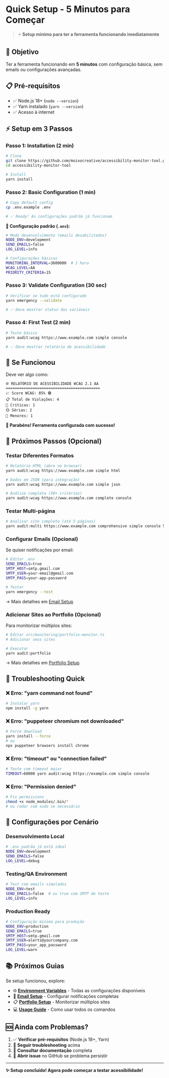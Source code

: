 # Quick Setup - 5 Minutos para Começar

> ⚡ **Setup mínimo para ter a ferramenta funcionando imediatamente**

## 🎯 Objetivo

Ter a ferramenta funcionando em **5 minutos** com configuração básica, sem emails ou configurações avançadas.

## 📋 Pré-requisitos

- ✅ Node.js 18+ (`node --version`)
- ✅ Yarn instalado (`yarn --version`)
- ✅ Acesso à internet

## ⚡ Setup em 3 Passos

### **Passo 1: Installation (2 min)**
```bash
# Clone
git clone https://github.com/moixocreative/accessibility-monitor-tool.git
cd accessibility-monitor-tool

# Install
yarn install
```

### **Passo 2: Basic Configuration (1 min)**
```bash
# Copy default config
cp .env.example .env

# ✅ Ready! As configurações padrão já funcionam
```

**📄 Configuração padrão (`.env`):**
```bash
# Modo desenvolvimento (emails desabilitados)
NODE_ENV=development
SEND_EMAILS=false
LOG_LEVEL=info

# Configurações básicas
MONITORING_INTERVAL=3600000  # 1 hora
WCAG_LEVEL=AA
PRIORITY_CRITERIA=15
```

### **Passo 3: Validate Configuration (30 sec)**
```bash
# Verificar se tudo está configurado
yarn emergency --validate

# ✅ Deve mostrar status das variáveis
```

### **Passo 4: First Test (2 min)**
```bash
# Teste básico
yarn audit:wcag https://www.example.com simple console

# ✅ Deve mostrar relatório de acessibilidade
```

## 🎉 Se Funcionou

Deve ver algo como:
```
🌐 RELATÓRIO DE ACESSIBILIDADE WCAG 2.1 AA
==========================================
📈 Score WCAG: 85% 🟢
📋 Total de Violações: 4
🔴 Críticas: 1
🟡 Sérias: 2
🔵 Menores: 1
```

**🎊 Parabéns! Ferramenta configurada com sucesso!**

## 🚀 Próximos Passos (Opcional)

### **Testar Diferentes Formatos**
```bash
# Relatório HTML (abre no browser)
yarn audit:wcag https://www.example.com simple html

# Dados em JSON (para integração)
yarn audit:wcag https://www.example.com simple json

# Análise completa (50+ critérios)
yarn audit:wcag https://www.example.com complete console
```

### **Testar Multi-página**
```bash
# Analisar site completo (até 5 páginas)
yarn audit:multi https://www.example.com comprehensive simple console 5
```

### **Configurar Emails (Opcional)**
Se quiser notificações por email:
```bash
# Editar .env
SEND_EMAILS=true
SMTP_HOST=smtp.gmail.com
SMTP_USER=your-email@gmail.com  
SMTP_PASS=your-app-password

# Testar
yarn emergency --test
```
→ Mais detalhes em [Email Setup](email-setup.md)

### **Adicionar Sites ao Portfolio (Opcional)**
Para monitorizar múltiplos sites:
```bash
# Editar src/monitoring/portfolio-monitor.ts
# Adicionar seus sites

# Executar
yarn audit:portfolio
```
→ Mais detalhes em [Portfolio Setup](portfolio-setup.md)

## 🔧 Troubleshooting Quick

### ❌ **Erro: "yarn command not found"**
```bash
# Instalar yarn
npm install -g yarn
```

### ❌ **Erro: "puppeteer chromium not downloaded"**
```bash
# Force download
yarn install --force
# ou
npx puppeteer browsers install chrome
```

### ❌ **Erro: "timeout" ou "connection failed"**
```bash
# Teste com timeout maior
TIMEOUT=60000 yarn audit:wcag https://example.com simple console
```

### ❌ **Erro: "Permission denied"**
```bash
# Fix permissions
chmod +x node_modules/.bin/*
# ou rodar com sudo se necessário
```

## 🎯 Configurações por Cenário

### **Desenvolvimento Local**
```bash
# .env padrão já está ideal
NODE_ENV=development
SEND_EMAILS=false
LOG_LEVEL=debug
```

### **Testing/QA Environment** 
```bash
# Test com emails simulados
NODE_ENV=test
SEND_EMAILS=false  # ou true com SMTP de teste
LOG_LEVEL=info
```

### **Production Ready**
```bash
# Configuração mínima para produção
NODE_ENV=production
SEND_EMAILS=true
SMTP_HOST=smtp.gmail.com
SMTP_USER=alerts@yourcompany.com
SMTP_PASS=your_app_password
LOG_LEVEL=warn
```

## 📚 Próximos Guias

Se setup funcionou, explore:

- 🌐 **[Environment Variables](environment.md)** - Todas as configurações disponíveis
- 📧 **[Email Setup](email-setup.md)** - Configurar notificações completas  
- 📋 **[Portfolio Setup](portfolio-setup.md)** - Monitorizar múltiplos sites
- 💻 **[Usage Guide](../usage/)** - Como usar todos os comandos

## 🆘 Ainda com Problemas?

1. ✅ **Verificar pré-requisitos** (Node.js 18+, Yarn)
2. 🔧 **Seguir troubleshooting** acima
3. 📖 **Consultar documentação** completa
4. 💬 **Abrir issue** no GitHub se problema persistir

---

**✨ Setup concluído! Agora pode começar a testar acessibilidade!**
